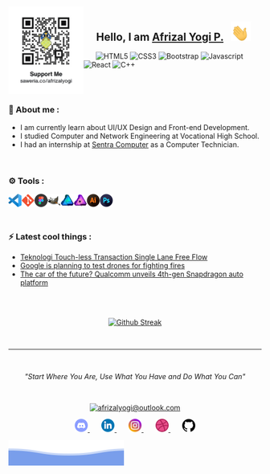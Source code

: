 <!-- Afrizal Yogi - README Profiles -->

<a href="https://saweria.co/afrizalyogi" target="_blank">
	<img src="https://github.com/afrizalyogi/afrizalyogi.github.io/blob/master/Assets/Images/SaweriaQR_AY.png" align="left" alt="Support Me" width="150px"/>
</a>

<h2>&nbsp &nbsp &nbspHello, I am <a href="https://afrizalyogi.github.io" target="_blank">Afrizal Yogi P.</a>
&nbsp <img src="https://github.com/afrizalyogi/afrizalyogi.github.io/blob/master/Assets/GIF/wavehand.gif" width="40px"/></h2>

<p>
	&nbsp &nbsp &nbsp
	<img src="https://img.shields.io/badge/HTML5-E34F26?style=for-the-badge&logo=html5&logoColor=white" alt="HTML5"/>
	<img src="https://img.shields.io/badge/CSS3-1572B6?style=for-the-badge&logo=css3&logoColor=white" alt="CSS3"/>
	<img src="https://img.shields.io/badge/Bootstrap-563D7C?style=for-the-badge&logo=bootstrap&logoColor=white" alt="Bootstrap"/>
	<img src="https://img.shields.io/badge/JavaScript-323330?style=for-the-badge&logo=javascript&logoColor=F7DF1E" alt="Javascript"/>
	<img src="https://img.shields.io/badge/React-20232A?style=for-the-badge&logo=react&logoColor=61DAFB" alt="React"/>
	<img src="https://img.shields.io/badge/C%2B%2B-00599C?style=for-the-badge&logo=c%2B%2B&logoColor=white" alt="C++"/>
</p>

<br>
<br>

### 📖 About me :
- I am currently learn about UI/UX Design and Front-end Development.
- I studied Computer and Network Engineering at Vocational High School.
- I had an internship at <a href="https://www.sentracomputer.com" target="_blank">Sentra Computer</a> as a Computer Technician.

<br>

### ⚙ Tools :
<a href="https://code.visualstudio.com/" target="_blank"> 
	<img src="https://github.com/afrizalyogi/afrizalyogi.github.io/blob/master/Assets/Icons/VSCode.png" align="left" alt="VS Code"/>
</a>
<a href="https://git-scm.com/" target="_blank">
	<img src="https://github.com/afrizalyogi/afrizalyogi.github.io/blob/master/Assets/Icons/Git.png" align="left" alt="Git"/> 
</a>
<a href="https://www.figma.com/" target="_blank">
	<img src="https://github.com/afrizalyogi/afrizalyogi.github.io/blob/master/Assets/Icons/Figma.png" align="left" alt="Figma"/>
</a>
<a href="https://www.gimp.org/" target="_blank">
	<img src="https://github.com/afrizalyogi/afrizalyogi.github.io/blob/master/Assets/Icons/GIMP.png" align="left" alt="GIMP"/>
</a>
<a href="https://affinity.serif.com/en-us/designer/" target="_blank">
	<img src="https://github.com/afrizalyogi/afrizalyogi.github.io/blob/master/Assets/Icons/AffinityDesigner.png" align="left" alt="Affinity Designer"/>
</a>
<a href="https://affinity.serif.com/en-us/photo/" target="_blank">
	<img src="https://github.com/afrizalyogi/afrizalyogi.github.io/blob/master/Assets/Icons/AffinityPhoto.png" align="left" alt="Affinity Photo"/>
</a>
<a href="https://www.adobe.com/products/illustrator.html" target="_blank">
	<img src="https://github.com/afrizalyogi/afrizalyogi.github.io/blob/master/Assets/Icons/AdobeIllustrator.png" align="left" alt="Adobe Illustrator"/>
</a>
<a href="https://www.adobe.com/products/photoshop.html" target="_blank">
	<img src="https://github.com/afrizalyogi/afrizalyogi.github.io/blob/master/Assets/Icons/AdobePhotoshop.png" align="left" alt="Adobe Photoshop"/>
</a>

<br>
<br>
<br>

### ⚡ Latest cool things :
- [Teknologi Touch-less Transaction Single Lane Free Flow](https://teknologi.id/technology/ini-solusi-untuk-kurangi-kecelakaan-di-pintu-tol)
- [Google is planning to test drones for fighting fires](https://www.digitaltrends.com/news/google-is-planning-to-test-drones-for-fighting-fires/)
- [The car of the future? Qualcomm unveils 4th-gen Snapdragon auto platform](https://www.digitaltrends.com/cars/qualcomm-4th-gen-snapdragon-automotive-cockpit/)

<br>
<br>

<p  align="center">
	<a href="https://git.io/streak-stats" target="_blank">
		<img src="http://github-readme-streak-stats.herokuapp.com?user=afrizalyogi&theme=algolia&hide_border=true" alt="Github Streak"/>
	</a>
</p>

<br>

---

<br>


<p align="center">
  <i>"Start Where You Are, Use What You Have and Do What You Can"</i>
</p>

<br>

<p align="center">
	<a href="mailto:afrizalyogi@outlook.com" target="_blank">
		<img src="https://img.shields.io/badge/afrizalyogi@outlook.com-0078D4?style=for-the-badge&logo=microsoft-outlook&logoColor=white" alt="afrizalyogi@outlook.com"/>
	</a>
</p>

<p align="center">
	<a href="https://discord.gg/jxKUjGBmrD" target="_blank"> 
		<img src="https://github.com/afrizalyogi/afrizalyogi.github.io/blob/master/Assets/Icons/Discord.png" alt="Discord"/>
	</a>
	&nbsp &nbsp &nbsp
	<a href="https://www.linkedin.com/in/afrizalyogi" target="_blank"> 
		<img src="https://github.com/afrizalyogi/afrizalyogi.github.io/blob/master/Assets/Icons/LinkedIn.png" alt="LinkedIn"/>
	</a>
	&nbsp &nbsp &nbsp
	<a href="https://www.instagram.com/afrizalyogi.id/" target="_blank">
		<img src="https://github.com/afrizalyogi/afrizalyogi.github.io/blob/master/Assets/Icons/Instagram.png" alt="Instagram"/>
	</a>
	&nbsp &nbsp &nbsp
	<a href="https://dribbble.com/afrizalyogi" target="_blank"> 
		<img src="https://github.com/afrizalyogi/afrizalyogi.github.io/blob/master/Assets/Icons/Dribbble.png" alt="Dribbble"/>
	</a>
	&nbsp &nbsp &nbsp
	<a href="https://github.com/afrizalyogi" target="_blank"> 
		<img src="https://github.com/afrizalyogi/afrizalyogi.github.io/blob/master/Assets/Icons/Github.png" alt="Github"/>
	</a>
</p>

![Afrizal Yogi](https://github.com/afrizalyogi/afrizalyogi.github.io/blob/master/Assets/GIF/bottom_header.svg?raw=true)
